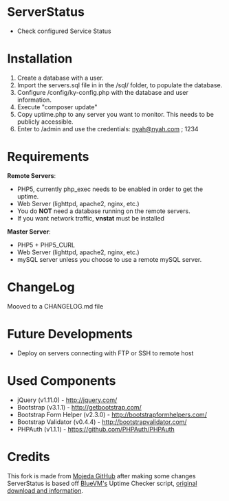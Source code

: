 
ServerStatus
============
 - Check configured Service Status

Installation
============
1. Create a database with a user.
2. Import the servers.sql file in in the /sql/ folder, to populate the database.
3. Configure /config/ky-config.php with the database and user information.
4. Execute "composer update" 
5. Copy uptime.php to any server you want to monitor. This needs to be publicly accessible.
6. Enter to /admin and use the credentials: nyah@nyah.com ; 1234

Requirements
============
**Remote Servers**:
* PHP5, currently php_exec needs to be enabled in order to get the uptime.
* Web Server (lighttpd, apache2, nginx, etc.)
* You do **NOT** need a database running on the remote servers.
* If you want network traffic, **vnstat** must be installed

**Master Server**:
* PHP5 + PHP5_CURL
* Web Server (lighttpd, apache2, nginx, etc.)
* mySQL server unless you choose to use a remote mySQL server.

ChangeLog
===========
Mooved to a CHANGELOG.md file

Future Developments
============
* Deploy on servers connecting with FTP or SSH to remote host

Used Components
===============
* jQuery (v1.11.0) - http://jquery.com/
* Bootstrap (v3.1.1) - http://getbootstrap.com/
* Bootstrap Form Helper (v2.3.0) - http://bootstrapformhelpers.com/
* Bootstrap Validator (v0.4.4) - http://bootstrapvalidator.com/
* PHPAuth (v1.1.1) - https://github.com/PHPAuth/PHPAuth

Credits
============
This fork is made from [Mojeda GitHub](https://github.com/mojeda/ServerStatus) after making some changes
ServerStatus is based off [BlueVM's](http://uptime.bluevm.com/) Uptime Checker script, [original download and information](http://www.lowendtalk.com/discussion/comment/169690#Comment_169690).
